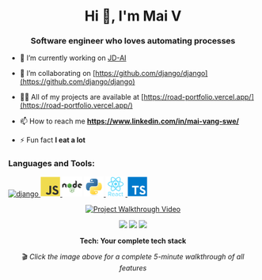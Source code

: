 <h1 align="center">Hi 👋, I'm Mai V</h1>
<h3 align="center">Software engineer who loves automating processes</h3>

- 🔭 I’m currently working on [JD-AI](https://jd-ai.vercel.app/)

- 👯 I’m collaborating on [https://github.com/django/django](https://github.com/django/django)

- 👨‍💻 All of my projects are available at [https://road-portfolio.vercel.app/](https://road-portfolio.vercel.app/)

- 📫 How to reach me **https://www.linkedin.com/in/mai-vang-swe/**

- ⚡ Fun fact **I eat a lot**


<h3 align="left">Languages and Tools:</h3>
<p align="left"> <a href="https://www.djangoproject.com/" target="_blank" rel="noreferrer"> <img src="https://cdn.worldvectorlogo.com/logos/django.svg" alt="django" width="40" height="40"/> </a> <a href="https://developer.mozilla.org/en-US/docs/Web/JavaScript" target="_blank" rel="noreferrer"> <img src="https://raw.githubusercontent.com/devicons/devicon/master/icons/javascript/javascript-original.svg" alt="javascript" width="40" height="40"/> </a>  <img src="https://raw.githubusercontent.com/devicons/devicon/master/icons/nodejs/nodejs-original-wordmark.svg" alt="nodejs" width="40" height="40"/> </a> <a href="https://www.postgresql.org" target="_blank" rel="noreferrer"> <img src="https://raw.githubusercontent.com/devicons/devicon/master/icons/python/python-original.svg" alt="python" width="40" height="40"/> </a> <a href="https://reactjs.org/" target="_blank" rel="noreferrer"> <img src="https://raw.githubusercontent.com/devicons/devicon/master/icons/react/react-original-wordmark.svg" alt="react" width="40" height="40"/> </a> <a href="https://www.typescriptlang.org/" target="_blank" rel="noreferrer"> <img src="https://raw.githubusercontent.com/devicons/devicon/master/icons/typescript/typescript-original.svg" alt="typescript" width="40" height="40"/> </a> </p>



<p align="center">
  <a href="https://www.youtube.com/watch?v=YOUR_VIDEO_ID" target="_blank">
    <img src="https://img.youtube.com/vi/YOUR_VIDEO_ID/maxresdefault.jpg" alt="Project Walkthrough Video" width="80%">
  </a>
</p>
<p align="center">
  <a href="https://github.com/yourusername/your-repo"><img src="https://img.shields.io/badge/CODE-644694?style=for-the-badge&logo=github" style="max-width: 100%;"></a>
  <a href="https://your-live-site.com/" target="_blank"><img src="https://img.shields.io/badge/LIVE SITE-007d92?style=for-the-badge" style="max-width: 100%;"></a>
  <a href="https://www.youtube.com/watch?v=YOUR_VIDEO_ID" target="_blank"><img src="https://img.shields.io/badge/WATCH VIDEO-FF0000?style=for-the-badge&logo=youtube" style="max-width: 100%;"></a>
</p>
<p align="center"><strong>Tech: Your complete tech stack</strong></p>
<p align="center">🎬 <em>Click the image above for a complete 5-minute walkthrough of all features</em></p>
